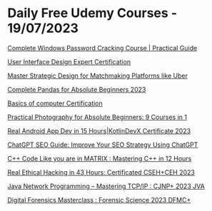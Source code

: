 # Daily Free Udemy Courses - 19/07/2023

[Complete Windows Password Cracking Course | Practical Guide](https://www.udemy.com/course/crack-windows-passwords/?couponCode=EFF7EA2E4BBBF3B73839)
[User Interface Design Expert Certification](https://www.udemy.com/course/user-interface-design/?couponCode=DB147F7DF4445657A0D8)
[Master Strategic Design for Matchmaking Platforms like Uber](https://www.udemy.com/course/master-strategic-design-for-matchmaking-platforms/?couponCode=ADDF1FE381801379EE86)
[Complete Pandas for Absolute Beginners 2023](https://www.udemy.com/course/complete-pandas-for-absolute-beginners/?couponCode=4B4B4C41B6AF3100FB9B)
[Basics of computer Certification](https://www.udemy.com/course/basic-of-computer/?couponCode=3836227502108585C2FD)
[Practical Photography for Absolute Beginners: 9 Courses in 1](https://www.udemy.com/course/complete-photography-course/?couponCode=PHOTO9JULY2023)
[Real Android App Dev in 15 Hours|KotlinDevX Certificate 2023](https://www.udemy.com/course/kotlin-android-training-android-app-development/?couponCode=REAL_ANDROIDX)
[ChatGPT SEO Guide: Improve Your SEO Strategy Using ChatGPT](https://www.udemy.com/course/chatgpt-seo-guide-improve-your-seo-strategy-using-chatgpt-tareq-hajj/?couponCode=84EDA96122386A789587)
[C++ Code Like you are in MATRIX : Mastering C++ in 12 Hours](https://www.udemy.com/course/c-programming-for-everyone/?couponCode=CPP_MATRIX_2023X)
[Real Ethical Hacking in 43 Hours: Certificated CSEH+CEH 2023](https://www.udemy.com/course/the-ultimate-ethical-hacking-linux-and-metasploit-training/?couponCode=HACKING_REAL_2023X)
[Java Network Programming – Mastering TCP/IP : CJNP+ 2023 JVA](https://www.udemy.com/course/network-programming-java-mastering-java-networking/?couponCode=JAVA_TCPIP_2023X)
[Digital Forensics Masterclass : Forensic Science 2023 DFMC+](https://www.udemy.com/course/digital-forensics-course/?couponCode=DFIR_MASTERCLASS)
